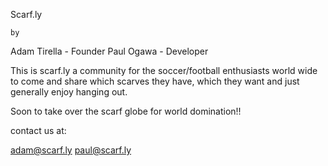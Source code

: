 Scarf.ly

	by

Adam Tirella - Founder
Paul Ogawa - Developer


This is scarf.ly a community for the soccer/football enthusiasts world wide to come and share which scarves they have, which they want and just generally enjoy hanging out. 

Soon to take over the scarf globe for world domination!!


contact us at:

adam@scarf.ly
paul@scarf.ly